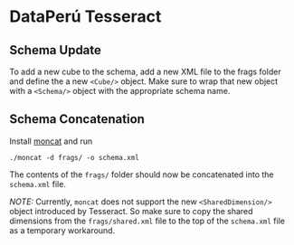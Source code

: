 # DataPerú Tesseract

## Schema Update

To add a new cube to the schema, add a new XML file to the frags folder and define the a new `<Cube/>` object. Make sure to wrap that new object with a `<Schema/>` object with the appropriate schema name.

## Schema Concatenation

Install [moncat](https://github.com/hwchen/mondrian-schema-cat#installation) and run

```
./moncat -d frags/ -o schema.xml
```

The contents of the `frags/` folder should now be concatenated into the `schema.xml` file.

*NOTE:* Currently, `moncat` does not support the new `<SharedDimension/>` object introduced by Tesseract. So make sure to copy the shared dimensions from the `frags/shared.xml` file to the top of the `schema.xml` file as a temporary workaround.

